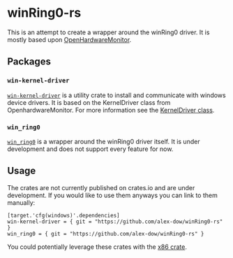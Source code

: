 # winRing0-rs

This is an attempt to create a wrapper around the winRing0 driver. It is mostly based upon [OpenHardwareMonitor](https://github.com/openhardwaremonitor/openhardwaremonitor).

## Packages

### `win-kernel-driver`

[`win-kernel-driver`](https://alex-dow.github.io/winRing0-rs/doc/win_kernel_driver/index.html) is a utility crate to install and communicate with windows device drivers. It is based on the KernelDriver class from OpenhardwareMonitor. For more information see the [KernelDriver class](https://github.com/openhardwaremonitor/openhardwaremonitor/blob/master/Hardware/KernelDriver.cs).

### `win_ring0`

[`win_ring0`](https://alex-dow.github.io/winRing0-rs/doc/win_ring0/index.html) is a wrapper around the winRing0 driver itself. It is under development and does not support every feature for now.

## Usage

The crates are not currently published on crates.io and are under development. If you would like to use them anyways you can link to them manually:

```
[target.'cfg(windows)'.dependencies]
win-kernel-driver = { git = "https://github.com/alex-dow/winRing0-rs" }
win_ring0 = { git = "https://github.com/alex-dow/winRing0-rs" }
```

You could potentially leverage these crates with the [x86 crate](https://docs.rs/x86/0.33.0/x86/).
